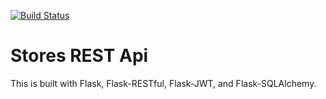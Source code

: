 [![Build Status](https://travis-ci.org/schoolofcode-me/stores-rest-api-test.svg?branch=master)](https://travis-ci.org/schoolofcode-me/stores-rest-api-test)

# Stores REST Api

This is built with Flask, Flask-RESTful, Flask-JWT, and Flask-SQLAlchemy.


